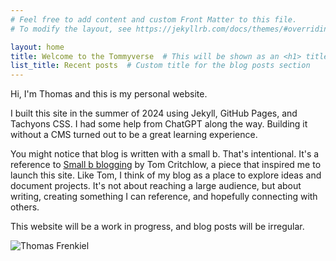 ```yaml
---
# Feel free to add content and custom Front Matter to this file.
# To modify the layout, see https://jekyllrb.com/docs/themes/#overriding-theme-defaults

layout: home
title: Welcome to the Tommyverse  # This will be shown as an <h1> title
list_title: Recent posts  # Custom title for the blog posts section
---
```


<div class="cf mb4"> <!-- cf is used to contain floats, mb4 adds margin bottom -->
    <div class="fl w-70 pa2">
        <p>Hi, I'm Thomas and this is my personal website. </p>
        <p>I built this site in the summer of 2024 using Jekyll, GitHub Pages, and Tachyons CSS. I had some help from ChatGPT along the way. Building it without a CMS turned out to be a great learning experience. </p>
<p>You might notice that blog is written with a small b. That's intentional. It's a reference to <a href="https://tomcritchlow.com/2018/02/23/small-b-blogging/" target="_blank">Small b blogging</a> by Tom Critchlow, a piece that inspired me to launch this site. Like Tom, I think of my blog as a place to explore ideas and document projects. It's not about reaching a large audience, but about writing, creating something I can reference, and hopefully connecting with others.</p>
<p>This website will be a work in progress, and blog posts will be irregular.</p> 
    </div>
    <div class="fl w-30 pa2">
        <img src="{{ '/assets/images/2024pf.jpg' | relative_url }}" alt="Thomas Frenkiel" class="w-100 db center">
    </div>
</div>

<div class="recent-posts-section">
<!-- The recent posts list will be rendered after this point by the home layout -->
</div>



